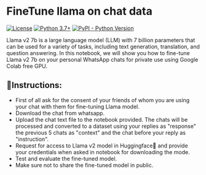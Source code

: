# FineTune llama on chat data
[![License](https://img.shields.io/badge/license-MIT-blue.svg)](https://mit-license.org/)
[![Python 3.7+](https://img.shields.io/badge/python-3.7+-blue.svg)](https://www.python.org/downloads/release/python-370/)
[![PyPI - Python Version](https://img.shields.io/pypi/v/llm-guard)](https://pypi.org/project/guardrail-ml)


Llama v2 7b is a large language model (LLM) with 7 billion parameters that can be used for a variety of tasks, including text generation, translation, and question answering. In this notebook, we will show you how to fine-tune Llama v2 7b on your personal WhatsApp chats for private use using Google Colab free GPU.

## 🤖Instructions:
- First of all ask for the consent of your friends of whom you are using your chat with them for fine-tuning Llama model.
- Download the chat from whatsapp.
- Upload the chat text file to the notebook provided. The chats will be processed and converted to a dataset using your replies as "response" the previous 5 chats as "context" and the chat before your reply as "instruction".
- Request for access to Llama v2 model in Huggingface🤗 and provide your credentials when asked in notebook for downloading the mode.
- Test and evaluate the fine-tuned model.
- Make sure not to share the fine-tuned model in public.

